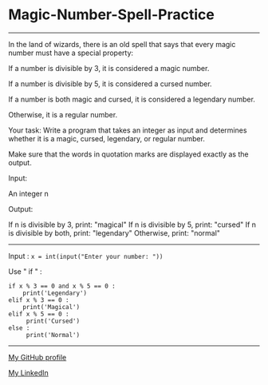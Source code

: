 # Magic-Number-Spell-Practice
---
In the land of wizards, there is an old spell that says that every magic number must have a special property:

If a number is divisible by 3, it is considered a magic number.

If a number is divisible by 5, it is considered a cursed number.

If a number is both magic and cursed, it is considered a legendary number.

Otherwise, it is a regular number.

Your task: Write a program that takes an integer as input and determines whether it is a magic, cursed, legendary, or regular number.

Make sure that the words in quotation marks are displayed exactly as the output.

Input:

An integer n

Output:

If n is divisible by 3, print: "magical"
If n is divisible by 5, print: "cursed"
If n is divisible by both, print: "legendary"
Otherwise, print: "normal"
***
Input :
``
x = int(input("Enter your number: "))
``

Use " if " :

````
if x % 3 == 0 and x % 5 == 0 :
    print('Legendary')
elif x % 3 == 0 :
    print('Magical')
elif x % 5 == 0 :
     print('Cursed')   
else :
     print('Normal')
````     
***
[My GitHub profile](https://github.com/ahmadrezaamirii)

[My LinkedIn](https://www.linkedin.com/in/ahmadreza-amiri-46936b1b2/)
